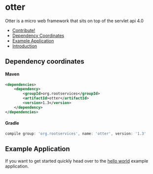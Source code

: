 # otter
Otter is a micro web framework that sits on top of the servlet api 4.0 

- [Contribute!](/docs/Contribute.md)
- [Dependency Coordinates](#dependency-coordinates)
- [Example Application](#example-application)
- [Introduction](/docs/Introduction.md)

## Dependency coordinates
#### Maven
```xml
<dependencies>
    <dependency>
        <groupId>org.rootservices</groupId>
        <artifactId>otter</artifactId>
        <version>1.3</version>
    </dependency>
</dependencies>
```

#### Gradle
```groovy
compile group: 'org.rootservices', name: 'otter', version: '1.3'
```

## Example Application
If you want to get started quickly head over to the [hello world](/example) 
example application.